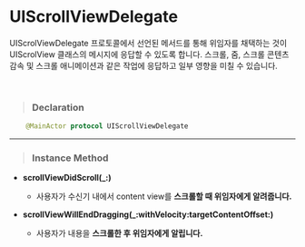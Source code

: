 # UIScrollViewDelegate
UIScrolViewDelegate 프로토콜에서 선언된 메서드를 통해 위임자를 채택하는 것이 UIScrolView 클래스의 메시지에 응답할 수 있도록 합니다. 스크롤, 줌, 스크롤 콘텐츠 감속 및 스크롤 애니메이션과 같은 작업에 응답하고 일부 영향을 미칠 수 있습니다.

<br>

> ### Declaration
```swift
    @MainActor protocol UIScrollViewDelegate
```
***

> ### Instance Method
* **scrollViewDidScroll(_:)**
    - 사용자가 수신기 내에서 content view를 **스크롤할 때 위임자에게 알려줍니다.**

* **scrollViewWillEndDragging(_:withVelocity:targetContentOffset:)**
    - 사용자가 내용을 **스크롤한 후 위임자에게 알립니다.**

